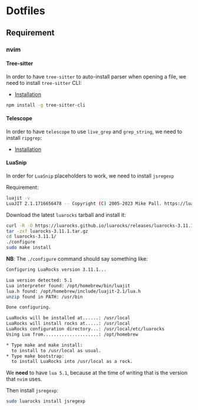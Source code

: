 # Dotfiles

## Requirement

### nvim

#### Tree-sitter

In order to have `tree-sitter` to auto-install parser when opening a file, we
need to install `tree-sitter` CLI:

- [Installation](https://github.com/tree-sitter/tree-sitter/blob/master/cli/README.md)

```bash
npm install -g tree-sitter-cli
```

#### Telescope

In order to have `telescope` to use `live_grep` and `grep_string`, we need to
install `ripgrep`:

- [Installation](https://github.com/BurntSushi/ripgrep?tab=readme-ov-file#installation)

#### LuaSnip

In order for `LuaSnip` placeholders to work, we need to install `jsregexp`

Requirement:

```bash
luajit -v
LuaJIT 2.1.1716656478 -- Copyright (C) 2005-2023 Mike Pall. https://luajit.org/
```

Download the latest `luarocks` tarball and install it:

```bash
curl -R -O https://luarocks.github.io/luarocks/releases/luarocks-3.11.1.tar.gz
tar -zxf luarocks-3.11.1.tar.gz
cd luarocks-3.11.1/
./configure
sudo make install
```

**NB**: The `./configure` command should say something like:

```bash
Configuring LuaRocks version 3.11.1...

Lua version detected: 5.1
Lua interpreter found: /opt/homebrew/bin/luajit
lua.h found: /opt/homebrew/include/luajit-2.1/lua.h
unzip found in PATH: /usr/bin

Done configuring.

LuaRocks will be installed at......: /usr/local
LuaRocks will install rocks at.....: /usr/local
LuaRocks configuration directory...: /usr/local/etc/luarocks
Using Lua from.....................: /opt/homebrew

* Type make and make install:
  to install to /usr/local as usual.
* Type make bootstrap:
  to install LuaRocks into /usr/local as a rock.
```

We **need** to have `lua 5.1`, because at the time of writing that is the
version that `nvim` uses.

Then install `jsregexp`:

```bash
sudo luarocks install jsregexp
```
